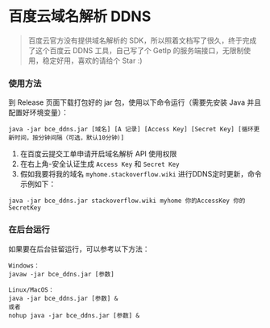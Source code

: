 # 百度云域名解析 DDNS

> 百度云官方没有提供域名解析的 SDK，所以照着文档写了很久，终于完成了这个百度云 DDNS 工具，自己写了个 GetIp 的服务端接口，无限制使用，稳定好用，喜欢的请给个 Star :)

### 使用方法

到 Release 页面下载打包好的 jar 包，使用以下命令运行（需要先安装 Java 并且配置好环境变量）：

```
java -jar bce_ddns.jar [域名] [A 记录] [Access Key] [Secret Key] [循环更新时间，按分钟间隔（可选，默认10分钟）]
```

1. 在百度云提交工单申请开启域名解析 API 使用权限
2. 在右上角-安全认证生成 `Access Key` 和 `Secret Key`
3. 假如我要将我的域名 `myhome.stackoverflow.wiki` 进行DDNS定时更新，命令示例如下：

```
java -jar bce_ddns.jar stackoverflow.wiki myhome 你的AccessKey 你的SecretKey
```

### 在后台运行

如果要在后台驻留运行，可以参考以下方法：

```
Windows：
javaw -jar bce_ddns.jar [参数]

Linux/MacOS：
java -jar bce_ddns.jar [参数] &
或者
nohup java -jar bce_ddns.jar [参数] &
```